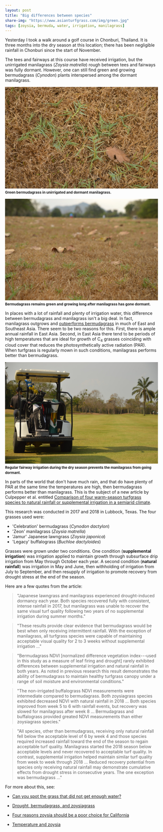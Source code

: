 ```yaml
---
layout: post
title: "Big differences between species"
share-img: "https://www.asianturfgrass.com/img/green.jpg"
tags: [zoysia, bermuda, water, irrigation, manilagrass]
---
```


Yesterday I took a walk around a golf course in Chonburi, Thailand. It is three months into the dry season at this location; there has been negligible rainfall in Chonburi since the start of November. 

The tees and fairways at this course have received irrigation, but the unirrigated manilagrass (*Zoysia matrella*) rough between tees and fairways was fully dormant. However, one can still find green and growing bermudagrass (*Cynodon*) plants interspersed among the dormant manilagrass.

![green bermudagrass in a sward of dormant manilagrass](/img/green.jpg)
<small><strong>Green bermudagrass in unirrigated and dormant manilagrass.</strong></small>

![green and growing bermudagrass in a sward of dormant manilagrass](/img/green_and_growing.jpg)
<small><strong>Bermudagrass remains green and growing long after manilagrass has gone dormant.</strong></small>

In places with a lot of rainfall and plenty of irrigation water, this difference between bermudagrass and manilagrass isn't a big deal. In fact, manilagrass outgrows and [outperforms bermudagrass](http://www.files.asianturfgrass.com/201305_manilagrass_links_turf.pdf) in much of East and Southeast Asia. There seem to be two reasons for this. First, there is ample annual rainfall in East Asia. Second, in East Asia there tend to be periods of high temperatures that are ideal for growth of C<sub>4</sub> grasses coinciding with cloud cover that reduces the photosynthetically active radiation (PAR). When turfgrass is regularly mown in such conditions, manilagrass performs better than bermudagrass.

![irrigated manilagrass on fairway](/img/irrigated_fairway.jpg)
<small><strong>Regular fairway irrigation during the dry season prevents the manilagrass from going dormant.</strong></small>

In parts of the world that don't have much rain, and that do have plenty of PAR at the same time the temperatures are high, then bermudagrass performs better than manilagrass. This is the subject of a new article by Culpepper et al. entitled  [Comparison of four warm-season turfgrass species to natural rainfall or supplemental irrigation in a semiarid climate](https://doi.org/10.1002/agg2.20011).

This research was conducted in 2017 and 2018 in Lubbock, Texas. The four grasses used were:

* 'Celebration' bermudagrass (*Cynodon dactylon*)
* 'Zeon' manilagrass (*Zoysia matrella*)
* 'Jamur' Japanese lawngrass (*Zoysia japonica*)
* 'Legacy' buffalograss (*Buchloe dactyloides*)

Grasses were grown under two conditions. One condition (**supplemental irrigation**) was irrigation applied to maintain growth through subsurface drip irrigation from May through October each year. A second condition (**natural rainfall**) was irrigation in May and June, then withholding of irrigation from July to September, and then resupply of irrigation to promote recovery from drought stress at the end of the season.

Here are a few quotes from the article:

> "Japanese lawngrass and manilagrass experienced drought-induced dormancy each year. Both species recovered fully with consistent, intense rainfall in 2017, but manilagrass was unable to recover the same visual turf quality following two years of no supplemental irrigation during summer months."

> "These results provide clear evidence that bermudagrass would be best when only receiving intermittent rainfall. With the exception of manilagrass, all turfgrass species were capable of maintaining acceptable visual quality for 2 to 3 weeks without supplemental irrigation ..."

> "Bermudagrass NDVI [normalized difference vegetation index---used in this study as a measure of leaf firing and drought] rarely exhibited differences between supplemental irrigation and natural rainfall in both years. As noted in previous research this result demonstrates the ability of bermudagrass to maintain healthy turfgrass canopy under a range of soil moisture and environmental conditions."

> "The non-irrigated buffalograss NDVI measurements were intermediate compared to bermudagrass. Both zoysiagrass species exhibited decreased NDVI with natural rainfall in 2018 ... Both species improved from week 5 to 6 with rainfall events, but recovery was slowed for manilagrass after week 8 ... Bermudagrass and buffalograss provided greated NDVI measurements than either zoysiagrass species." 

> "All species, other than bermudagrass, receiving only natural rainfall fell below the acceptable level of 6 by week 4 and those species required increased rainfall toward the end of the season to regain acceptable turf quality. Manilagrass started the 2018 season below acceptable levels and never recovered to acceptable turf quality. In contrast, supplemental irrigation helped maintain similar turf quality from week to week through 2018 ... Reduced recovery potential from species only receiving natural rainfall may demonstrate cumulative effects from drought stress in consecutive years. The one exception was bermudagrass ..."

For more about this, see:

* [Can you spot the grass that did not get enough water?](https://www.asianturfgrass.com/2019-01-21-can-you-spot-the-grass/)

* [Drought, bermudagrass, and zoysiagrass](https://www.asianturfgrass.com/2018-10-15-drought-bermudagrass-zoysiagrass/)

* [Four reasons zoysia should be a poor choice for California](https://www.asianturfgrass.com/2018-10-15-four-reasons-zoysia-poor-choice-california/)

* [Temperature and zoysia](https://www.asianturfgrass.com/2018-07-23-temperature-and-zoysia/)


